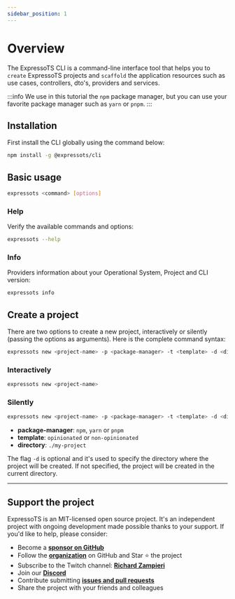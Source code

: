 ```yaml
---
sidebar_position: 1
---
```


# Overview

The ExpressoTS CLI is a command-line interface tool that helps you to `create` ExpressoTS projects and `scaffold` the application resources such as use cases, controllers, dto's, providers and services.

:::info
We use in this tutorial the `npm` package manager, but you can use your favorite package manager such as `yarn` or `pnpm`.
:::

## Installation

First install the CLI globally using the command below:

```bash
npm install -g @expressots/cli
```

## Basic usage

```bash
expressots <command> [options]
```

### Help

Verify the available commands and options:

```bash
expressots --help
```

### Info

Providers information about your Operational System, Project and CLI version:

```bash
expressots info
```

## Create a project

There are two options to create a new project, interactively or silently (passing the options as arguments).
Here is the complete command syntax:

```bash
expressots new <project-name> -p <package-manager> -t <template> -d <directory>
```

### Interactively

```bash
expressots new <project-name>
```

### Silently

```bash
expressots new <project-name> -p <package-manager> -t <template> -d <directory>
```

- **package-manager**: `npm`, `yarn` or `pnpm`
- **template**: `opinionated` or `non-opinionated`
- **directory**: `./my-project`

The flag `-d` is optional and it's used to specify the directory where the project will be created. If not specified, the project will be created in the current directory.

---

## Support the project

ExpressoTS is an MIT-licensed open source project. It's an independent project with ongoing development made possible thanks to your support. If you'd like to help, please consider:

- Become a **[sponsor on GitHub](https://github.com/sponsors/expressots)**
- Follow the **[organization](https://github.com/expressots)** on GitHub and Star ⭐ the project
- Subscribe to the Twitch channel: **[Richard Zampieri](https://www.twitch.tv/richardzampieri)**
- Join our **[Discord](https://discord.com/invite/PyPJfGK)**
- Contribute submitting **[issues and pull requests](https://github.com/expressots/expressots/issues/new/choose)**
- Share the project with your friends and colleagues
